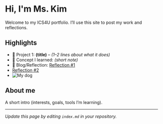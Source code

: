 # Hi, I'm Ms. Kim
Welcome to my ICS4U portfolio. I’ll use this site to post my work and reflections.

## Highlights
- 🔧 Project 1: **(title)** – *(1–2 lines about what it does)*
- 🧠 Concept I learned: *(short note)*
- 📝 Blog/Reflection: [Reflection #1](./posts/first_reflection.md)
- [Reflection #2 ](./posts/second_reflection.md)
- ![My dog](./assets/Hazel.png)

## About me
A short intro (interests, goals, tools I’m learning).

---
*Update this page by editing `index.md` in your repository.*
